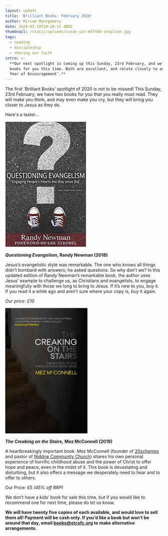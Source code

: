 ```yaml
---
layout: update
title: 'Brilliant Books: February 2020'
author: Miriam Montgomery
date: 2020-02-18T20:28:17.486Z
thumbnail: /static/uploads/susan-yin-647448-unsplash.jpg
tags:
  - reading
  - discipleship
  - sharing our faith
intro: >-
  **Our next spotlight is coming up this Sunday, 23rd February, and we have two
  books for you this time. Both are excellent, and relate closely to our ‘2020
  Year of Encouragement’.**
---
```

The first 'Brilliant Books' spotlight of 2020 is not to be missed! This Sunday, 23rd February, we have two books for you that you really must read. They will make you think, and may even make you cry, but they will bring you closer to Jesus as they do.

Here's a taster...

<img 
class="img-responsive"
style="max-height: 400px; width: auto;margin-right: auto;margin-left: auto;"
src="/static/uploads/questioning%20evangelism.jpg"
alt="Questioning Evangelism" 
/>

***Questioning Evangelism*, Randy Newman (2018)**

Jesus’s evangelistic style was remarkable. The one who knows all things didn’t bombard with answers; he asked questions. So why don’t we? In this updated edition of Randy Newman’s remarkable book, the author uses Jesus’ example to challenge us, as Christians and evangelists, to engage meaningfully with those we long to bring to Jesus. If it’s new to you, buy it. If you read it a while ago and aren’t sure where your copy is, buy it again.

*Our price: £10*

<img 
class="img-responsive"
style="max-height: 400px; width: auto;margin-right: auto;margin-left: auto;"
src="/static/uploads/the%20creaking%20on%20the%20stair.jpg"
alt="The Creaking on the Stairs" 
/>

***The Creaking on the Stairs,* Mez McConnell (2019)**

A heartbreakingly important book. Mez McConnell (founder of [20schemes](https://20schemes.com/) and pastor of [Niddrie Community Church](https://niddrie.org/)) shares his own personal experience of horrific childhood abuse and the power of Christ to offer hope and peace, even in the midst of it. This book is devastating and disturbing, but it also offers a message we desperately need to hear and to offer to others.

Our Price: £5 *(45% off RRP)*

We don’t have a kids’ book for sale this time, but if you would like to recommend one for next time, please do let us know.

**We will have twenty five copies of each available, and would love to sell them all! Payment will be cash only. If you’d like a book but won’t be around that day, email [books@stcsfc.org](mailto:books@stcsfc.org) to make alternative arrangements.**
